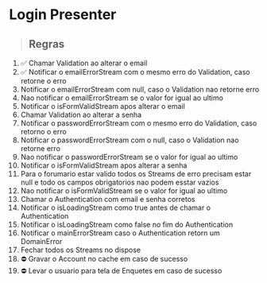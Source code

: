 # Login Presenter

> ## Regras

1. ✅ Chamar Validation ao alterar o email
2. ✅ Notificar o emailErrorStream com o mesmo erro do Validation, caso retorne o erro
3. Notificar o emailErrorStream com null, caso o Validation nao retorne erro
4. Nao notificar o emailErrorStream se o valor for igual ao ultimo
5. Notificar o isFormValidStream apos alterar o email
6. Chamar Validation ao alterar a senha
7. Notificar o passwordErrorStream com o mesmo erro do Validation, caso retorno o erro
8. Notificar o passwordErrorStream com o null, caso o Validation nao retorne erro
9. Nao notificar o passwordErrorStream se o valor for igual ao ultimo
10. Notificar o isFormValidStream apos alterar a senha
11. Para o forumario estar valido todos os Streams de erro precisam estar null e todo os campos obrigatorios nao podem esstar vazios
12. Nao notificar o isFormValidStream se o valor for igual ao ultimo
13. Chamar o Authentication com email e senha corretos
14. Notificar o isLoadingStream como true antes de chamar o Authentication
15. Notificar o isLoadingStream como false no fim do Authentication
16. Notificar o mainErrorStream caso o Authentication retorn um DomainError
17. Fechar todos os Streams no dispose
18. ⛔️ Gravar o Account no cache em caso de sucesso
19. ⛔️ Levar o usuario para tela de Enquetes em caso de sucesso